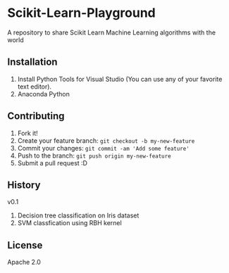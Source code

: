 # Scikit-Learn-Playground
A repository to share Scikit Learn Machine Learning algorithms with the world

## Installation
1. Install Python Tools for Visual Studio (You can use any of your favorite text editor).
2. Anaconda Python

## Contributing
1. Fork it!
2. Create your feature branch: `git checkout -b my-new-feature`
3. Commit your changes: `git commit -am 'Add some feature'`
4. Push to the branch: `git push origin my-new-feature`
5. Submit a pull request :D

## History

v0.1
1. Decision tree classification on Iris dataset
2. SVM classfication using RBH kernel

## License
Apache 2.0